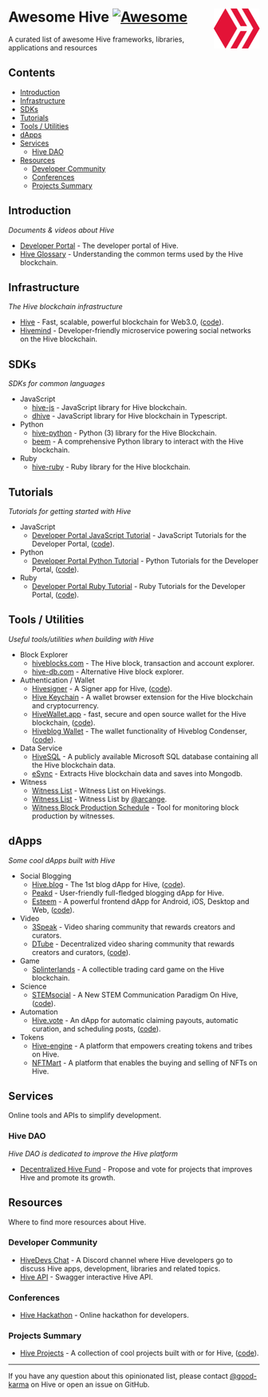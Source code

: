 
# Awesome Hive [![Awesome](https://awesome.re/badge.svg)](https://awesome.re)[<img src="hive@185x160.png" alt="Hive Logo" align="right" height="80">](https://hive.io)

A curated list of awesome Hive frameworks, libraries, applications and resources

## Contents
- [Introduction](#introduction)
- [Infrastructure](#infrastructure)
- [SDKs](#sdks)
- [Tutorials](#tutorials)
- [Tools / Utilities](#tools--utilities)
- [dApps](#dapps)
- [Services](#services)
  - [Hive DAO](#hive-dao)
- [Resources](#resources)
  - [Developer Community](#developer-community)
  - [Conferences](#conferences)
  - [Projects Summary](#projects-summary)

## Introduction

*Documents & videos about Hive*

- [Developer Portal](https://developers.hive.io/) - The developer portal of Hive.
- [Hive Glossary](https://developers.hive.io/glossary/#glossary-chain-basics) - Understanding the common terms used by the Hive blockchain.

## Infrastructure

*The Hive blockchain infrastructure*

- [Hive](https://hive.io) - Fast, scalable, powerful blockchain for Web3.0, ([code](https://gitlab.syncad.com/hive/hive)).
- [Hivemind](https://gitlab.syncad.com/hive/hivemind) - Developer-friendly microservice powering social networks on the Hive blockchain.

## SDKs

*SDKs for common languages*

- JavaScript
  - [hive-js](https://www.npmjs.com/package/@hiveio/hive-js) - JavaScript library for Hive blockchain.
  - [dhive](https://www.npmjs.com/package/@hiveio/dhive) - JavaScript library for Hive blockchain in Typescript.
- Python
  - [hive-python](https://gitlab.syncad.com/hive/hive-python) - Python (3) library for the Hive Blockchain.
  - [beem](https://github.com/holgern/beem) - A comprehensive Python library to interact with the Hive blockchain.
- Ruby
  - [hive-ruby](https://gitlab.syncad.com/hive/hive-ruby) - Ruby library for the Hive blockchain.

## Tutorials

*Tutorials for getting started with Hive*

- JavaScript
  - [Developer Portal JavaScript Tutorial](https://developers.hive.io/tutorials/#tutorials-javascript) - JavaScript Tutorials for the Developer Portal, ([code](https://gitlab.syncad.com/hive/devportal/-/tree/develop/tutorials/javascript)).
- Python
  - [Developer Portal Python Tutorial](https://developers.hive.io/tutorials/#tutorials-python) - Python Tutorials for the Developer Portal, ([code](https://gitlab.syncad.com/hive/devportal/-/tree/develop/tutorials/python)).
- Ruby
  - [Developer Portal Ruby Tutorial](https://developers.hive.io/tutorials/#tutorials-ruby) - Ruby Tutorials for the Developer Portal, ([code](https://gitlab.syncad.com/hive/devportal/-/tree/develop/tutorials/ruby)).


## Tools / Utilities

*Useful tools/utilities when building with Hive*

- Block Explorer
  - [hiveblocks.com](http://hiveblocks.com) - The Hive block, transaction and account explorer.
  - [hive-db.com](https://hive-db.com/) - Alternative Hive block explorer.
- Authentication / Wallet
  - [Hivesigner](https://hivesigner.com) - A Signer app for Hive, ([code](https://github.com/ledgerconnect/hivesigner)).
  - [Hive Keychain](https://github.com/stoodkev/hive-keychain) - A wallet browser extension for the Hive blockchain and cryptocurrency.
  - [HiveWallet.app](https://hivewallet.app/) - fast, secure and open source wallet for the Hive blockchain, ([code](https://github.com/roelandp/hivewallet)).
  - [Hiveblog Wallet](https://wallet.hive.blog) - The wallet functionality of Hiveblog Condenser, ([code](https://gitlab.syncad.com/hive/wallet)).
- Data Service
  - [HiveSQL](https://hivesql.io/) - A publicly available Microsoft SQL database containing all the Hive blockchain data.
  - [eSync](https://github.com/eSteemApp/esync) - Extracts Hive blockchain data and saves into Mongodb.
- Witness
  - [Witness List](https://hivekings.com/witnesses) - Witness List on Hivekings.
  - [Witness List](https://hive.arcange.eu/witnesses/) - Witness List by [@arcange](https://hive.blog/@arcange).
  - [Witness Block Production Schedule](https://hive.arcange.eu/schedule/) - Tool for monitoring block production by witnesses.

## dApps

*Some cool dApps built with Hive*

- Social Blogging
  - [Hive.blog](https://hive.blog) - The 1st blog dApp for Hive, ([code](https://gitlab.syncad.com/hive/condenser)).
  - [Peakd](https://peakd.com) - User-friendly full-fledged blogging dApp for Hive.
  - [Esteem](https://esteem.app/) - A powerful frontend dApp for Android, iOS, Desktop and Web, ([code](https://github.com/esteemapp)).
- Video
  - [3Speak](https://3speak.online/) - Video sharing community that rewards creators and curators.
  - [DTube](https://d.tube/) - Decentralized video sharing community that rewards creators and curators, ([code](https://github.com/dtube)).
- Game
  - [Splinterlands](https://splinterlands.com/) - A collectible trading card game on the Hive blockchain.
- Science
  - [STEMsocial](https://stem.openhive.network/) - A New STEM Communication Paradigm On Hive, ([code](https://github.com/BFuks/STEMsocial)).
- Automation
  - [Hive.vote](https://hive.vote) - An dApp for automatic claiming payouts, automatic curation, and scheduling posts, ([code](https://github.com/mahdiyari/steemauto)).
- Tokens
  - [Hive-engine](https://hive-engine.com/) - A platform that empowers creating tokens and tribes on Hive.
  - [NFTMart](https://nftm.art) - A platform that enables the buying and selling of NFTs on Hive.

## Services

Online tools and APIs to simplify development.

### Hive DAO

*Hive DAO is dedicated to improve the Hive platform*

- [Decentralized Hive Fund](https://developers.hive.io/services/#services-dhf) - Propose and vote for projects that improves Hive and promote its growth.

## Resources

Where to find more resources about Hive.

### Developer Community

- [HiveDevs Chat](https://discord.gg/4mn5S9t) - A Discord channel where Hive developers go to discuss Hive apps, development, libraries and related topics.
- [Hive API](https://hive.hivesigner.com) - Swagger interactive Hive API.

### Conferences

- [Hive Hackathon](https://hivehackathon.com/) - Online hackathon for developers.

### Projects Summary

- [Hive Projects](https://hiveprojects.io/) - A collection of cool projects built with or for Hive, ([code](https://github.com/wise-team/hiveprojects.io)).

---

If you have any question about this opinionated list, please contact [@good-karma](https://hive.blog/@good-karma) on Hive or open an issue on GitHub.
